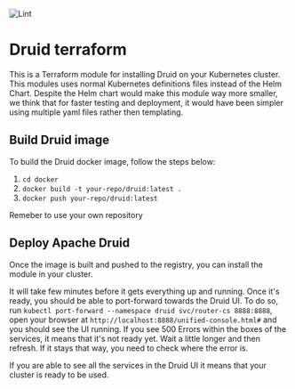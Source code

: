 ![Lint](https://github.com/spaghettifunk/druid-terraform/workflows/Lint/badge.svg?branch=master)

# Druid terraform

This is a Terraform module for installing Druid on your Kubernetes cluster. This modules uses normal Kubernetes definitions files instead of the Helm Chart. Despite the Helm chart would make this module way more smaller, we think that for faster testing and deployment, it would have been simpler using multiple yaml files rather then templating.

## Build Druid image

To build the Druid docker image, follow the steps below:

1. `cd docker`
2. `docker build -t your-repo/druid:latest .`
3. `docker push your-repo/druid:latest`

Remeber to use your own repository

## Deploy Apache Druid

Once the image is built and pushed to the registry, you can install the module in your cluster.

It will take few minutes before it gets everything up and running. Once it's ready, you should be able to port-forward towards the Druid UI. To do so, run `kubectl port-forward --namespace druid svc/router-cs 8888:8888`, open your browser at `http://localhost:8888/unified-console.html#` and you should see the UI running. If you see 500 Errors within the boxes of the services, it means that it's not ready yet. Wait a little longer and then refresh. If it stays that way, you need to check where the error is.

If you are able to see all the services in the Druid UI it means that your cluster is ready to be used.
